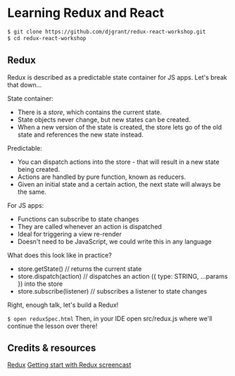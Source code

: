 # Learning Redux and React

```bash
$ git clone https://github.com/djgrant/redux-react-workshop.git
$ cd redux-react-workshop
```

## Redux

Redux is described as a predictable state container for JS apps. Let's break that down...

State container:
- There is a _store_, which contains the current state.
- State objects never change, but new states can be created.
- When a new version of the state is created, the store lets go of the old state and references the new state instead.

Predictable:
- You can dispatch actions into the store - that will result in a new state being created.
- Actions are handled by pure function, known as reducers.
- Given an initial state and a certain action, the next state will always be the same.

For JS apps:
- Functions can subscribe to state changes
- They are called whenever an action is dispatched
- Ideal for triggering a view re-render
- Doesn't need to be JavaScript, we could write this in any language

What does this look like in practice?
- store.getState() // returns the current state
- store.dispatch(action) // dispatches an action ({ type: STRING, ...params }) into the store
- store.subscribe(listener) // subscribes a listener to state changes

<!-- Interactive box model -->

Right, enough talk, let's build a Redux!

`$ open reduxSpec.html`
Then, in your IDE open src/redux.js where we'll continue the lesson over there!


## Credits & resources
[Redux](http://redux.js.org)
[Getting start with Redux screencast](https://egghead.io/courses/getting-started-with-redux)
